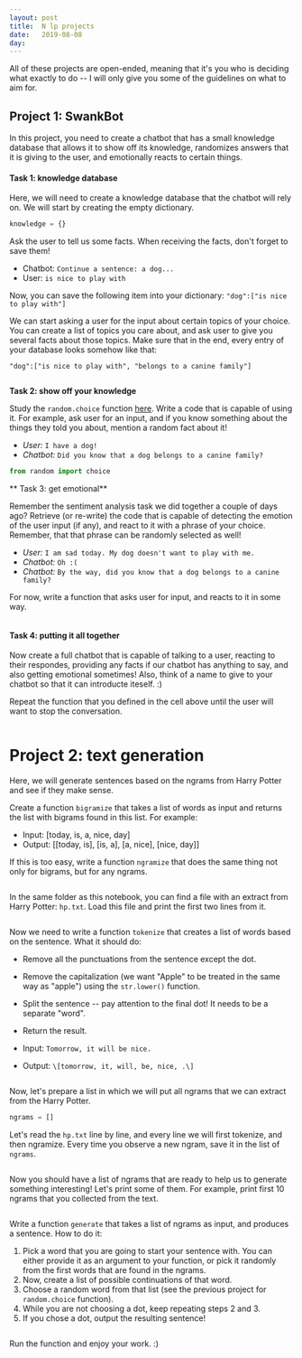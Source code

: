 ```yaml
---
layout: post
title:  N lp projects
date:   2019-08-08
day: 
---
```



All of these projects are open-ended, meaning that it's you who is deciding what exactly to do -- I will only give you some of the guidelines on what to aim for.



## Project 1: SwankBot

In this project, you need to create a chatbot that has a small knowledge database that allows it to show off its knowledge, randomizes answers that it is giving to the user, and emotionally reacts to certain things.

#### Task 1: knowledge database 
Here, we will need to create a knowledge database that the chatbot will rely on. We will start by creating the empty dictionary.


```python
knowledge = {}
```

Ask the user to tell us some facts. When receiving the facts, don't forget to save them!

* Chatbot: `Continue a sentence: a dog...`
* User: `is nice to play with`

Now, you can save the following item into your dictionary: `"dog":["is nice to play with"]`

We can start asking a user for the input about certain topics of your choice. You can create a list of topics you care about, and ask user to give you several facts about those topics. Make sure that in the end, every entry of your database looks somehow like that:

`"dog":["is nice to play with", "belongs to a canine family"]`


```python

```

**Task 2: show off your knowledge**

Study the `random.choice` function [here](https://docs.python.org/3/library/random.html). Write a code that is capable of using it. For example, ask user for an input, and if you know something about the things they told you about, mention a random fact about it!

* *User:* `I have a dog!`
* *Chatbot:* `Did you know that a dog belongs to a canine family?`


```python
from random import choice
```

** Task 3: get emotional**

Remember the sentiment analysis task we did together a couple of days ago? Retrieve (or re-write) the code that is capable of detecting the emotion of the user input (if any), and react to it with a phrase of your choice. Remember, that that phrase can be randomly selected as well!

* *User:* `I am sad today. My dog doesn't want to play with me.`
* *Chatbot:* `Oh :(`
* *Chatbot:* `By the way, did you know that a dog belongs to a canine family?`

For now, write a function that asks user for input, and reacts to it in some way.


```python

```

#### Task 4: putting it all together

Now create a full chatbot that is capable of talking to a user, reacting to their respondes, providing any facts if our chatbot has anything to say, and also getting emotional sometimes! Also, think of a name to give to your chatbot so that it can introducte iteself. :)

Repeat the function that you defined in the cell above until the user will want to stop the conversation.


```python

```

# Project 2: text generation

Here, we will generate sentences based on the ngrams from Harry Potter and see if they make sense.

Create a function `bigramize` that takes a list of words as input and returns the list with bigrams found in this list. For example:
* Input: \[today, is, a, nice, day\]
* Output: \[\[today, is\], \[is, a\], \[a, nice\], \[nice, day\]\]

If this is too easy, write a function `ngramize` that does the same thing not only for bigrams, but for any ngrams.


```python

```

In the same folder as this notebook, you can find a file with an extract from Harry Potter: `hp.txt`. Load this file and print the first two lines from it.


```python

```

Now we need to write a function `tokenize` that creates a list of words based on the sentence. What it should do:
* Remove all the punctuations from the sentence except the dot.
* Remove the capitalization (we want "Apple" to be treated in the same way as "apple") using the `str.lower()` function.
* Split the sentence -- pay attention to the final dot! It needs to be a separate "word".
* Return the result.


* Input: `Tomorrow, it will be nice.`
* Output: `\[tomorrow, it, will, be, nice, .\]`


```python

```

Now, let's prepare a list in which we will put all ngrams that we can extract from the Harry Potter.


```python
ngrams = []
```

Let's read the `hp.txt` line by line, and every line we will first tokenize, and then ngramize. Every time you observe a new ngram, save it in the list of `ngrams`.


```python

```

Now you should have a list of ngrams that are ready to help us to generate something interesting! Let's print some of them. For example, print first 10 ngrams that you collected from the text.


```python

```

Write a function `generate` that takes a list of ngrams as input, and produces a sentence. How to do it:

1. Pick a word that you are going to start your sentence with. You can either provide it as an argument to your function, or pick it randomly from the first words that are found in the ngrams.
2. Now, create a list of possible continuations of that word.
3. Choose a random word from that list (see the previous project for `random.choice` function).
4. While you are not choosing a dot, keep repeating steps 2 and 3.
5. If you chose a dot, output the resulting sentence! 


```python

```

Run the function and enjoy your work. :)
